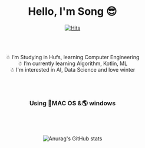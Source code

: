 <div align="center">
 
# Hello, I'm Song 😎
  
[![Hits](https://hits.seeyoufarm.com/api/count/incr/badge.svg?url=https%3A%2F%2Fgithub.com%2FSongGaHyeon%2FSongGaHyeon%2Fblob%2Fmain%2FREADME.md&count_bg=%23FFB191&title_bg=%23FCC5D5&icon=&icon_color=%23DFD3E6&title=hits&edge_flat=false)](https://hits.seeyoufarm.com)
 
 
<img alt="" class="hCL kVc L4E MIw" fetchpriority="auto" loading="auto" src="https://i.pinimg.com/originals/fa/e8/c3/fae8c3b75ade65c30882a52a3f74723f.gif">
 
 <br><br>
☃ I’m Studying in Hufs, learning Computer Engineering <br>
☃ I’m currently learning Algorithm, Kotlin, ML <br>
☃ I'm interested in AI, Data Science and love winter<br>


 <br><br>


<h3 align="center"> Using 🍎MAC OS &🌎 windows </h3>
<h3 align="center"> </h3>

<br><br>

![Anurag's GitHub stats](https://github-readme-stats.vercel.app/api?username=SongGaHyeon&show_icons=true&theme=radical)
<br><br>


</div>


